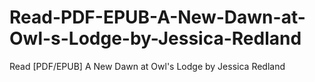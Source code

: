 # Read-PDF-EPUB-A-New-Dawn-at-Owl-s-Lodge-by-Jessica-Redland
Read [PDF/EPUB] A New Dawn at Owl's Lodge by Jessica Redland
